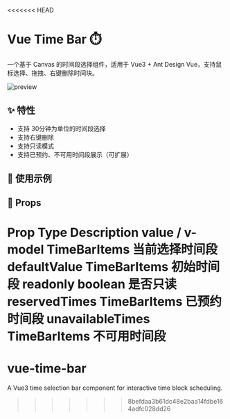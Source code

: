 <<<<<<< HEAD
# Vue Time Bar ⏱️

一个基于 Canvas 的时间段选择组件，适用于 Vue3 + Ant Design Vue，支持鼠标选择、拖拽、右键删除时间块。

![preview](./assets/demo.gif)

## ✨ 特性

- 支持 30分钟为单位的时间段选择
- 支持右键删除
- 支持只读模式
- 支持已预约、不可用时间段展示（可扩展）

## 🚀 使用示例

<template>
  <TimeBar v-model:value="timeItems" :defaultValue="[]" />
</template>

<script setup lang="ts">
import TimeBar from 'vue-time-bar';
import { ref } from 'vue';

const timeItems = ref([]);
</script>


## 📘 Props
Prop	Type	Description
value / v-model	TimeBarItems	当前选择时间段
defaultValue	TimeBarItems	初始时间段
readonly	boolean	是否只读
reservedTimes	TimeBarItems	已预约时间段
unavailableTimes	TimeBarItems	不可用时间段
=======
# vue-time-bar
A Vue3 time selection bar component for interactive time block scheduling.
>>>>>>> 8befdaa3b61dc48e2baa14fdbe164adfc028dd26
